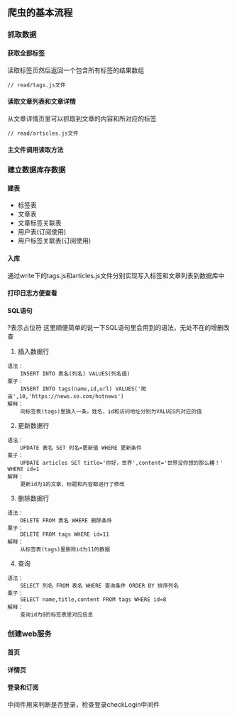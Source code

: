 ## 爬虫的基本流程

### 抓取数据

#### 获取全部标签
读取标签页然后返回一个包含所有标签的结果数组
```
// read/tags.js文件

```
#### 读取文章列表和文章详情
从文章详情页里可以抓取到文章的内容和所对应的标签
```
// read/articles.js文件

```

#### 主文件调用读取方法

### 建立数据库存数据
#### 建表
- 标签表
- 文章表
- 文章标签关联表
- 用户表(订阅使用)
- 用户标签关联表(订阅使用)
#### 入库
通过write下的tags.js和articles.js文件分别实现写入标签和文章列表到数据库中

#### 打印日志方便查看

#### SQL语句
?表示占位符
这里顺便简单的说一下SQL语句里会用到的语法，无处不在的增删改查
1. 插入数据行
```
语法： 
    INSERT INTO 表名(列名) VALUES(列名值)
栗子：
    INSERT INTO tags(name,id,url) VALUES('爬虫',10,'https://news.so.com/hotnews')
解释：
    向标签表(tags)里插入一条，姓名，id和访问地址分别为VALUES内对应的值
```
2. 更新数据行
```
语法：
    UPDATE 表名 SET 列名=更新值 WHERE 更新条件
栗子：
    UPDATE articles SET title='你好，世界',content='世界没你想的那么糟！' WHERE id=1
解释：
    更新id为1的文章，标题和内容都进行了修改
```
3. 删除数据行
```
语法：
    DELETE FROM 表名 WHERE 删除条件
栗子：
    DELETE FROM tags WHERE id=11
解释：
    从标签表(tags)里删除id为11的数据
```
4. 查询
```
语法：
    SELECT 列名 FROM 表名 WHERE 查询条件 ORDER BY 排序列名
栗子：
    SELECT name,title,content FROM tags WHERE id=8
解释：
    查询id为8的标签表里对应信息
```


### 创建web服务

#### 首页

#### 详情页

#### 登录和订阅
中间件用来判断是否登录，检查登录checkLogin中间件